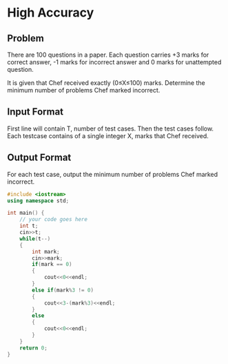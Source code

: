 # High Accuracy
## Problem
There are 100 questions in a paper. Each question carries +3 marks for correct answer, -1 marks for incorrect answer and 0 marks for unattempted question.

It is given that Chef received exactly (0≤X≤100) marks. Determine the minimum number of problems Chef marked incorrect.

## Input Format
First line will contain T, number of test cases. Then the test cases follow.
Each testcase contains of a single integer X, marks that Chef received.
## Output Format
For each test case, output the minimum number of problems Chef marked incorrect.

```cpp
#include <iostream>
using namespace std;

int main() {
	// your code goes here
	int t;
	cin>>t;
	while(t--)
	{
	    int mark;
	    cin>>mark;
	    if(mark == 0)
	    {
	        cout<<0<<endl;
	    }
	    else if(mark%3 != 0)
	    {
	        cout<<3-(mark%3)<<endl;
	    }
	    else 
	    {
	        cout<<0<<endl;
	    }
	}
	return 0;
}
```